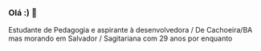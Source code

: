 ### Olá :) 👋

Estudante de Pedagogia e aspirante à desenvolvedora / 
De Cachoeira/BA mas morando em Salvador 
/ Sagitariana com 29 anos por enquanto
